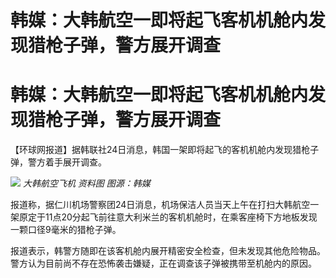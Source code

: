 # 韩媒：大韩航空一即将起飞客机机舱内发现猎枪子弹，警方展开调查

# 韩媒：大韩航空一即将起飞客机机舱内发现猎枪子弹，警方展开调查

【环球网报道】据韩联社24日消息，韩国一架即将起飞的客机机舱内发现猎枪子弹，警方着手展开调查。

![](https://inews.gtimg.com/om_bt/O1DbODDrwW_pxwUUNDHMlCoQ2oA9iFej4q7N-qgj3RPJ0AA/1000)
_大韩航空飞机 资料图 图源：韩媒_

报道称，据仁川机场警察团24日消息，机场保洁人员当天上午在打扫大韩航空一架原定于11点20分起飞前往意大利米兰的客机机舱时，在乘客座椅下方地板发现一颗口径9毫米的猎枪子弹。

报道表示，韩警方随即在该客机舱内展开精密安全检查，但未发现其他危险物品。警方认为目前尚不存在恐怖袭击嫌疑，正在调查该子弹被携带至机舱内的原因。

